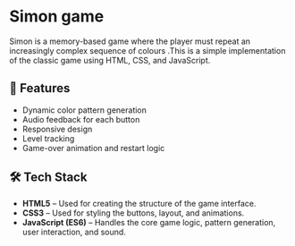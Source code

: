 # Simon game
Simon is a memory-based game where the player must repeat an increasingly complex sequence of colours .This is a simple implementation of the classic game using HTML, CSS, and JavaScript.

## 🚀 Features
- Dynamic color pattern generation
- Audio feedback for each button
- Responsive design
- Level tracking
- Game-over animation and restart logic

## 🛠 Tech Stack
- **HTML5** – Used for creating the structure of the game interface.
- **CSS3** – Used for styling the buttons, layout, and animations.
- **JavaScript (ES6)** – Handles the core game logic, pattern generation, user interaction, and sound.
